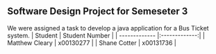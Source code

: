 ## Software Design Project for Semeseter 3
We were assigned a task to develop a java application for a Bus Ticket system. 
| Student      | Student Number | 
| ------------- |:-------------:| 
| Matthew Cleary    | x00130277 |
| Shane Cotter    | x00131736    |

